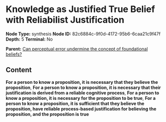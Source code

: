 # Knowledge as Justified True Belief with Reliabilist Justification

**Node Type:** synthesis
**Node ID:** 82c6884c-9f0d-4172-95b6-6caa21c9f47f
**Depth:** 5
**Terminal:** No

**Parent:** [Can perceptual error undermine the concept of foundational beliefs?](can-perceptual-error-undermine-the-concept-of-foundational-beliefs-antithesis-4574a2b1-fa93-4399-a322-527ce3427a14.md)

## Content

**For a person to know a proposition, it is necessary that they believe the proposition**, **For a person to know a proposition, it is necessary that their justification is derived from a reliable cognitive process**, **For a person to know a proposition, it is necessary for the proposition to be true**, **For a person to know a proposition, it is sufficient that they believe the proposition, have reliable process-based justification for believing the proposition, and the proposition is true**
